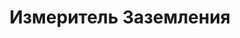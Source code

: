 ---
id: '14'
title: Измеритель Заземления
description: Залог 2000 рублей
price: '350'
order: 14
default_thumbnail_image: images/IMG_20210204_124936_sm.jpg
default_original_image: images/IMG_20210204_124936.jpg
category: content/category/06izmer.md
featured: true
layout: product
---